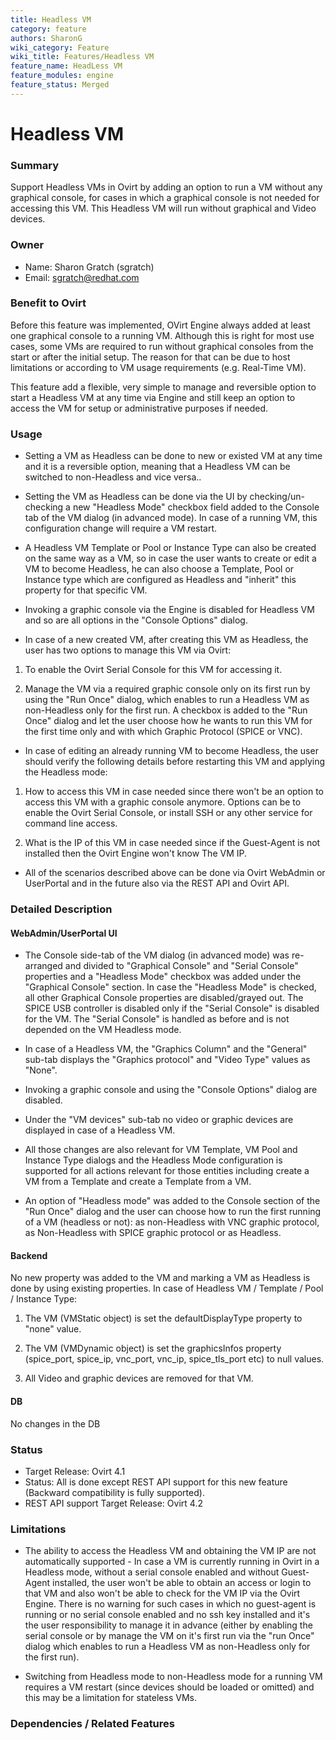 ```yaml
---
title: Headless VM 
category: feature
authors: SharonG
wiki_category: Feature
wiki_title: Features/Headless VM
feature_name: HeadLess VM
feature_modules: engine
feature_status: Merged
---
```


# Headless VM

### Summary

Support Headless VMs in Ovirt by adding an option to run a VM without any graphical console, for cases in which a graphical console is not needed for accessing this VM. This Headless VM will run without graphical and Video devices.

### Owner

*   Name: Sharon Gratch (sgratch)
*   Email: <sgratch@redhat.com>

### Benefit to Ovirt

Before this feature was implemented, OVirt Engine always added at least one graphical console to a running VM. Although this is right for most use cases, some VMs are required to run without graphical consoles from the start or after the initial setup. The reason for that can be due to host limitations or according to VM usage requirements (e.g. Real-Time VM).

This feature add a flexible, very simple to manage and reversible option to start a Headless VM at any time via Engine and still keep an option to access the VM for setup or administrative purposes if needed.

### Usage

*   Setting a VM as Headless can be done to new or existed VM at any time and it is a reversible option, meaning that a Headless VM can be switched to non-Headless and vice versa..

*   Setting the VM as Headless can be done via the UI by checking/un-checking a new "Headless Mode" checkbox field added to the Console tab of the VM dialog (in advanced mode). In case of a running VM, this configuration change will require a VM restart. 

*   A Headless VM Template or Pool or Instance Type can also be created on the same way as a VM, so in case the user wants to create or edit a VM to become Headless, he can also choose a Template, Pool or Instance type which are configured as Headless and "inherit" this property for that specific VM.

*   Invoking a graphic console via the Engine is disabled for Headless VM and so are all options in the "Console Options" dialog.

*   In case of a new created VM, after creating this VM as Headless, the user has two options to manage this VM via Ovirt:
1. To enable the Ovirt Serial Console for this VM for accessing it.

2. Manage the VM via a required graphic console only on its first run by using the "Run Once" dialog, which enables to run a Headless VM as non-Headless only for the first run. A checkbox is added to the "Run Once" dialog and let the user choose how he wants to run this VM for the first time only and with which Graphic Protocol (SPICE or VNC).  

*   In case of editing an already running VM to become Headless, the user should verify the following details before restarting this VM and applying the Headless mode:

1. How to access this VM in case needed since there won't be an option to access this VM with a graphic console anymore. Options can be to enable the Ovirt Serial Console, or install SSH or any other service for command line access.

2. What is the IP of this VM in case needed since if the Guest-Agent is not installed then the Ovirt Engine won't know The VM IP.

*   All of the scenarios described above can be done via Ovirt WebAdmin or UserPortal and in the future also via the REST API and Ovirt API.

### Detailed Description

#### WebAdmin/UserPortal UI

*   The Console side-tab of the VM dialog (in advanced mode) was re-arranged and divided to "Graphical Console" and "Serial Console" properties and a "Headless Mode" checkbox was added under the "Graphical Console" section. In case the "Headless Mode" is checked, all other Graphical Console properties are disabled/grayed out. The SPICE USB controller is disabled only if the "Serial Console" is disabled for the VM. The "Serial Console" is handled as before and is not depended on the VM Headless mode.

*   In case of a Headless VM, the "Graphics Column" and the "General" sub-tab displays the "Graphics protocol" and "Video Type" values as "None". 

*   Invoking a graphic console and using the "Console Options" dialog are disabled.

*   Under the "VM devices" sub-tab no video or graphic devices are displayed in case of a Headless VM.

*   All those changes are also relevant for VM Template, VM Pool and Instance Type dialogs and the Headless Mode configuration is supported for all actions relevant for those entities including create a VM from a Template and create a Template from a VM.

*   An option of "Headless mode" was added to the Console section of the "Run Once" dialog and the user can choose how to run the first running of a VM (headless or not): as non-Headless with VNC graphic protocol, as Non-Headless with SPICE graphic protocol or as Headless.

#### Backend

No new property was added to the VM and marking a VM as Headless is done by using existing properties. 
In case of Headless VM / Template / Pool / Instance Type:

1. The VM (VMStatic object) is set the defaultDisplayType property to "none" value.

2. The VM (VMDynamic object) is set the graphicsInfos property (spice_port, spice_ip, vnc_port, vnc_ip, spice_tls_port etc) to null values.

3. All Video and graphic devices are removed for that VM.

#### DB

No changes in the DB

### Status

*   Target Release: Ovirt 4.1
*   Status: All is done except REST API support for this new feature (Backward compatibility is fully supported).
*   REST API support Target Release: Ovirt 4.2

### Limitations

*   The ability to access the Headless VM and obtaining the VM IP are not automatically supported -
In case a VM is currently running in Ovirt in a Headless mode, without a serial console enabled and without Guest-Agent installed, the user won't be able to obtain an access or login to that VM and also won't be able to check for the VM IP via the Ovirt Engine. 
There is no warning for such cases in which no guest-agent is running or no serial console enabled and no ssh key installed and it's the user responsibility to manage it in advance (either by enabling the serial console or by manage the VM on it's first run via the "run Once" dialog which enables to run a Headless VM as non-Headless only for the first run).

*   Switching from Headless mode to non-Headless mode for a running VM requires a VM restart (since devices should be loaded or omitted) and this may be a limitation for stateless VMs.

### Dependencies / Related Features

